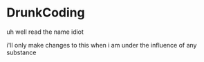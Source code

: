 # DrunkCoding
uh well read the name idiot



i'll only make changes to this when i am under the influence of any substance
